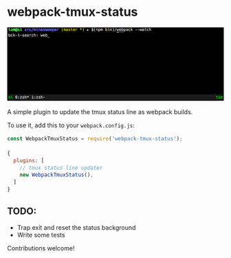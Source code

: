 # webpack-tmux-status

![demo animated gif](https://raw.githubusercontent.com/brigade/webpack-tmux-status/master/demo.gif)

A simple plugin to update the tmux status line as webpack builds.

To use it, add this to your `webpack.config.js`:

```javascript
const WebpackTmuxStatus = require('webpack-tmux-status');

{
  plugins: [
    // tmux status line updater
    new WebpackTmuxStatus(),
  ]
}
```

## TODO:
* Trap exit and reset the status background
* Write some tests

Contributions welcome!
